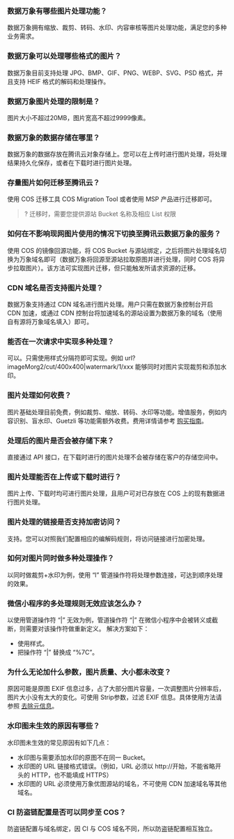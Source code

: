 ### 数据万象有哪些图片处理功能？
数据万象拥有缩放、裁剪、转码、水印、内容审核等图片处理功能，满足您的多种业务需求。

### 数据万象可以处理哪些格式的图片？
数据万象目前支持处理 JPG、BMP、GIF、PNG、WEBP、SVG、PSD 格式，并且支持 HEIF 格式的解码和处理操作。

### 数据万象图片处理的限制是？
图片大小不超过20MB，图片宽高不超过9999像素。

### 数据万象的数据存储在哪里？
数据万象的数据存放在腾讯云对象存储上。您可以在上传时进行图片处理，将处理结果持久化保存，或者在下载时进行图片处理。

### 存量图片如何迁移至腾讯云？
使用 COS 迁移工具 COS Migration Tool 或者使用 MSP 产品进行迁移即可。
>? 迁移时，需要您提供源站 Bucket 名称及相应 List 权限

### 如何在不影响现网图片使用的情况下切换至腾讯云数据万象的服务？
使用 COS 的镜像回源功能，将 COS Bucket 与源站绑定，之后将图片处理域名切换为万象域名即可（数据万象将回源至源站拉取原图并进行处理，同时 COS 将异步拉取图片）。该方法可实现图片迁移，但只能触发所请求资源的迁移。

 ### CDN 域名是否支持图片处理？
数据万象支持通过 CDN 域名进行图片处理。用户只需在数据万象控制台开启 CDN 加速，或通过 CDN 控制台将加速域名的源站设置为数据万象的域名（使用自有源将万象域名填入）即可。

### 能否在一次请求中实现多种处理？
可以。只需使用样式分隔符即可实现。例如 url?imageMorg2/cut/400x400|watermark/1/xxx 能够同时对图片实现裁剪和添加水印。

### 图片处理如何收费？
图片基础处理目前免费，例如裁剪、缩放、转码、水印等功能。增值服务，例如内容识别、盲水印、Guetzli 等功能需额外收费。费用详情请参考 [购买指南](https://cloud.tencent.com/document/product/460/6970)。

### 处理后的图片是否会被存储下来？
直接通过 API 接口，在下载时进行的图片处理不会被存储在客户的存储空间中。

### 图片处理能否在上传或下载时进行？
图片上传、下载时均可进行图片处理，且用户可对已存放在 COS 上的现有数据进行图片处理。

### 图片处理的链接是否支持加密访问？
支持。您可以对照我们配置相应的编解码规则，将访问链接进行加密处理。

### 如何对图片同时做多种处理操作？
以同时做裁剪+水印为例，使用 “l” 管道操作符将处理参数连接，可达到顺序处理的效果。

 ### 微信小程序的多处理规则无效应该怎么办？
以使用管道操作符 “|” 无效为例，管道操作符 “|” 在微信小程序中会被转义或截断，则需要对该操作符做重新定义。
解决方案如下：
- 使用样式。
- 把操作符 “|” 替换成 “%7C”。

### 为什么无论加什么参数，图片质量、大小都未改变？
原因可能是原图 EXIF 信息过多，占了大部分图片容量，一次调整图片分辨率后，图片大小没有太大的变化。可使用 Strip参数，过滤 EXIF 信息。具体使用方法请参照 [去除元信息](https://cloud.tencent.com/document/product/460/36547)。

 ### 水印图未生效的原因有哪些？
水印图未生效的常见原因有如下几点：
- 水印图与需要添加水印的原图不在同一 Bucket。
- 水印图的 URL 链接格式错误。（例如，URL 必须以 http://开始，不能省略开头的 HTTP，也不能填成 HTTPS）
- 水印图的 URL 必须使用万象优图源站的域名，不可使用 CDN 加速域名等其他域名。

### CI 防盗链配置是否可以同步至 COS？
防盗链配置与域名绑定，因 CI 与 COS 域名不同，所以防盗链配置相互独立。
